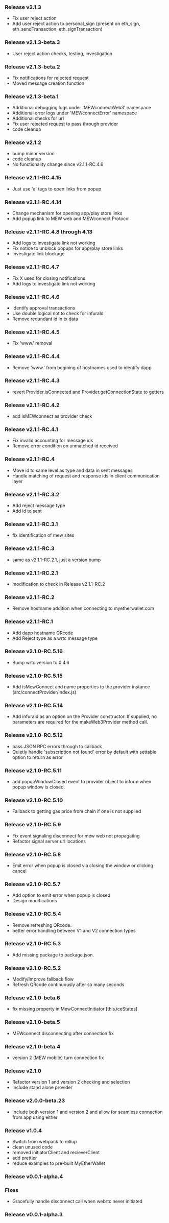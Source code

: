 ### Release v2.1.3
- Fix user reject action
- Add user reject action to personal_sign (present on eth_sign, eth_sendTransaction, eth_signTransaction)

### Release v2.1.3-beta.3
- User reject action checks, testing, investigation

### Release v2.1.3-beta.2
- Fix notifications for rejected request
- Moved message creation function

### Release v2.1.3-beta.1
- Additional debugging logs under 'MEWconnectWeb3' namespace
- Additional error logs under 'MEWconnectError' namespace
- Additional checks for url
- Fix user rejected request to pass through provider
- code cleanup 

### Release v2.1.2
- bump minor version
- code cleanup 
- No functionality change since v2.1.1-RC.4.6

### Release v2.1.1-RC.4.15
- Just use 'a' tags to open links from popup

### Release v2.1.1-RC.4.14
- Change mechanism for opening app/play store links
- Add popup link to MEW web and MEWconnect Protocol

### Release v2.1.1-RC.4.8 through 4.13
- Add logs to investigate link not working
- Fix notice to unblock popups for app/play store links
- Investigate link blockage

### Release v2.1.1-RC.4.7
- Fix X used for closing notifications
- Add logs to investigate link not working

### Release v2.1.1-RC.4.6
- Identify approval transactions
- Use double logical not to check for infuraId
- Remove redundant id in tx data

### Release v2.1.1-RC.4.5
- Fix 'www.' removal 

### Release v2.1.1-RC.4.4
- Remove 'www.' from begining of hostnames used to identify dapp

### Release v2.1.1-RC.4.3
- revert Provider.isConnected and Provider.getConnectionState to getters

### Release v2.1.1-RC.4.2
- add isMEWconnect as provider check

### Release v2.1.1-RC.4.1
- Fix invalid accounting for message ids
- Remove error condition on unmatched id received

### Release v2.1.1-RC.4
- Move id to same level as type and data in sent messages
- Handle matching of request and response ids in client communication layer

### Release v2.1.1-RC.3.2
- Add reject message type
- Add id to sent 

### Release v2.1.1-RC.3.1
- fix identification of mew sites

### Release v2.1.1-RC.3
- same as v2.1.1-RC.2.1, just a version bump

### Release v2.1.1-RC.2.1
- modification to check in Release v2.1.1-RC.2

### Release v2.1.1-RC.2
- Remove hostname addition when connecting to myetherwallet.com

### Release v2.1.1-RC.1
- Add dapp hostname QRcode
- Add Reject type as a wrtc message type

### Release v2.1.0-RC.5.16
- Bump wrtc version to 0.4.6

### Release v2.1.0-RC.5.15
- Add isMewConnect and name properties to the provider instance (src/connectProvider/index.js)

### Release v2.1.0-RC.5.14
- Add infuraId as an option on the Provider constructor.  If supplied, no parameters are required for the makeWeb3Provider method call.

### Release v2.1.0-RC.5.12
- pass JSON RPC errors through to callback
- Quietly handle 'subscription not found' error by default with settable option to return as error


### Release v2.1.0-RC.5.11
- add popupWindowClosed event to provider object to inform when popup window is closed.

### Release v2.1.0-RC.5.10
- Fallback to getting gas price from chain if one is not supplied

### Release v2.1.0-RC.5.9
- Fix event signaling disconnect for mew web not propagating
- Refactor signal server url locations

### Release v2.1.0-RC.5.8
- Emit error when popup is closed via closing the window or clicking cancel

### Release v2.1.0-RC.5.7
- Add option to emit error when popup is closed
- Design modifications

### Release v2.1.0-RC.5.4
- Remove refreshing QRcode. 
- better error handling between V1 and V2 connection types

### Release v2.1.0-RC.5.3
- Add missing package to package.json. 

### Release v2.1.0-RC.5.2
- Modify/Improve fallback flow
- Refresh QRcode continuously after so many seconds

### Release v2.1.0-beta.6
- fix missing property in MewConnectInitiator [this.iceStates]

### Release v2.1.0-beta.5
- MEWconnect disconnecting after connection fix

### Release v2.1.0-beta.4
- version 2 (MEW mobile) turn connection fix

### Release v2.1.0
- Refactor version 1 and version 2 checking and selection
- Include stand alone provider

### Release v2.0.0-beta.23
- Include both version 1 and version 2 and allow for seamless connection from app using either

### Release v1.0.4
- Switch from webpack to rollup
- clean unused code
- removed initiatorClient and recieverClient
- add prettier
- reduce examples to pre-built MyEtherWallet

### Release v0.0.1-alpha.4
### Fixes
- Gracefully handle disconnect call when webrtc never initiated

### Release v0.0.1-alpha.3

